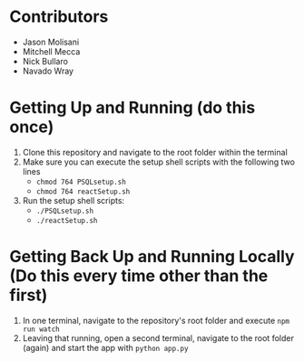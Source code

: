 # Contributors

- Jason Molisani
- Mitchell Mecca
- Nick Bullaro
- Navado Wray

# Getting Up and Running (do this once)
1. Clone this repository and navigate to the root folder within the terminal
2. Make sure you can execute the setup shell scripts with the following two lines
   - `chmod 764 PSQLsetup.sh`
   - `chmod 764 reactSetup.sh`
3. Run the setup shell scripts:
   - `./PSQLsetup.sh`
   - `./reactSetup.sh`

# Getting Back Up and Running Locally (Do this every time other than the first)
1. In one terminal, navigate to the repository's root folder and execute `npm run watch`
2. Leaving that running, open a second terminal, navigate to the root folder (again) and start the app with `python app.py`